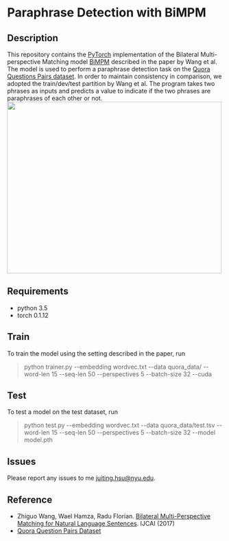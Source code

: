 # Paraphrase Detection with BiMPM

## Description
This repository contains the [PyTorch](http://pytorch.org/) implementation of the Bilateral Multi-perspective Matching model [BiMPM](https://arxiv.org/pdf/1702.03814.pdf) described in the paper by Wang et al. The model is used to perform a paraphrase detection task on the [Quora Questions Pairs dataset](https://data.quora.com/First-Quora-Dataset-Release-Question-Pairs). In order to maintain consistency in comparison, we adopted the train/dev/test partition by Wang et al. The program takes two phrases as inputs and predicts a value to indicate if the two phrases are paraphrases of each other or not.
<br>
<img src="https://github.com/timatim/ParaphraseDetection/blob/master/BiMPM.png" data-canonical-src="https://github.com/timatim/ParaphraseDetection/blob/master/BiMPM.png" width="500" height="400" />

## Requirements
 - python 3.5
 - torch 0.1.12

## Train
To train the model using the setting described in the paper, run
> python trainer.py --embedding wordvec.txt --data quora_data/ --word-len 15 --seq-len 50 --perspectives 5 --batch-size 32 --cuda 

## Test
To test a model on the test dataset, run
> python test.py --embedding wordvec.txt --data quora_data/test.tsv --word-len 15 --seq-len 50 --perspectives 5 --batch-size 32 --model model.pth

## Issues
Please report any issues to me juiting.hsu@nyu.edu.

## Reference
 - Zhiguo Wang, Wael Hamza, Radu Florian. [Bilateral Multi-Perspective Matching for Natural Language Sentences](https://arxiv.org/pdf/1702.03814.pdf). IJCAI (2017)
 - [Quora Question Pairs Dataset](https://data.quora.com/First-Quora-Dataset-Release-Question-Pairs)
